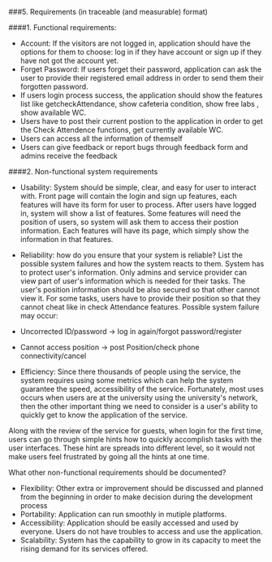 ###5. Requirements (in traceable (and measurable) format)

####1. Functional requirements:

 * Account: If the visitors are not logged in, application should have the options for them to choose: log in if they have account or sign up if they have not got the account yet. 
 * Forget Password: If users forget their password, application can ask the user to provide their registered email address in order to send them their forgotten password.
 * If users login process success, the application should show the features list like getcheckAttendance, show cafeteria condition, show free labs , show available WC.
 * Users have to post their current postion to the application in order to get the Check Attendence functions, get currently available WC.
 * Users can access all the information of themself
 * Users can give feedback or report bugs through feedback form and admins receive the feedback

####2. Non-functional system requirements  

 * Usability: System should be simple, clear, and easy for user to interact with. Front page will contain the login and sign up features, each features will have its form for user to process. After users have logged in, system will show a list of features. Some features will need the position of users, so system will ask them to access their postion information. Each features will have its page, which simply show the information in that features.  

 * Reliability: how do you ensure that your system is reliable? List the possible system failures and how the system reacts to them. System has to protect user's information. Only admins and service provider can view part of user's information which is needed for their tasks. The user's position information should be also secured so that other cannot view it. For some tasks, users have to provide their position so that they cannot cheat like in check Attendance features.
Possible system failure may occur:   
  * Uncorrected ID/password -> log in again/forgot password/register
  * Cannot access position -> post Position/check phone connectivity/cancel
   
 * Efficiency: Since there thousands of people using the service, the system requires using some metrics which can help the system guarantee the speed, accessibility of the service. Fortunately, most uses occurs when users are at the university using the university's network, then the other important thing we need to consider is a user's ability to quickly get to know the application of the service. 

Along with the review of the service for guests, when login for the first time, users can go through simple hints how to quickly accomplish tasks with the user interfaces. These hint are spreads into different level, so it would not make users feel frustrated by going all the hints at one time.


What other non-functional requirements should be documented?
* Flexibility: Other extra or improvement should be discussed and planned from the beginning in order to make decision during the development process
* Portability: Application can run smoothly in mutiple platforms.
* Accessibility: Application should be easily accessed and used by everyone. Users do not have troubles to access and use the application.
* Scalability: System has the capability to grow in its capacity to meet the rising demand for its services offered.


 
